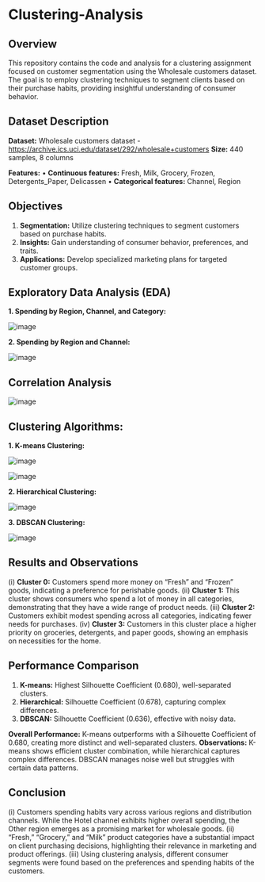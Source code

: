 # Clustering-Analysis

## Overview
This repository contains the code and analysis for a clustering assignment focused on customer segmentation using the Wholesale customers dataset. The goal is to employ clustering techniques to segment clients based on their purchase habits, providing insightful understanding of consumer behavior. 

## Dataset Description

**Dataset:** Wholesale customers dataset - https://archive.ics.uci.edu/dataset/292/wholesale+customers
**Size:** 440 samples, 8 columns

**Features:**
•	**Continuous features:** Fresh, Milk, Grocery, Frozen, Detergents_Paper, Delicassen
•	**Categorical features:** Channel, Region

## Objectives

1. **Segmentation:** Utilize clustering techniques to segment customers based on purchase habits.
2. **Insights:** Gain understanding of consumer behavior, preferences, and traits.
3. **Applications:** Develop specialized marketing plans for targeted customer groups.

## Exploratory Data Analysis (EDA)

**1. Spending by Region, Channel, and Category:**

![image](https://github.com/sunitiarora45/Clustering-Analysis/assets/131208092/208ebfcf-1128-49ed-adf4-61042176cb77)

**2. Spending by Region and Channel:**

![image](https://github.com/sunitiarora45/Clustering-Analysis/assets/131208092/44b4ad10-4d95-42ec-b319-0f36a98222a8)

## Correlation Analysis

![image](https://github.com/sunitiarora45/Clustering-Analysis/assets/131208092/42c92ce5-3ffc-43bb-ac32-632838d25a02)

## Clustering Algorithms:

**1. K-means Clustering:**

![image](https://github.com/sunitiarora45/Clustering-Analysis/assets/131208092/921c78ae-72c0-40b0-a2c6-9003435c6971)

![image](https://github.com/sunitiarora45/Clustering-Analysis/assets/131208092/14a76ac7-b5df-4670-afe8-814539fe2164)

**2. Hierarchical Clustering:**

![image](https://github.com/sunitiarora45/Clustering-Analysis/assets/131208092/fbec2b26-1d48-4563-8823-2d5410d80dc0)

**3. DBSCAN Clustering:**

![image](https://github.com/sunitiarora45/Clustering-Analysis/assets/131208092/267fae01-077d-441f-b621-44c0da97c540)

## Results and Observations

(i)   **Cluster 0:** Customers spend more money on “Fresh” and “Frozen” goods, indicating a preference for perishable goods.
(ii)  **Cluster 1:** This cluster shows consumers who spend a lot of money in all categories, demonstrating that they have a wide range of product needs.
(iii) **Cluster 2:** Customers exhibit modest spending across all categories, indicating fewer needs for purchases.
(iv)  **Cluster 3:** Customers in this cluster place a higher priority on groceries, detergents, and paper goods, showing an emphasis on necessities for the home.

## Performance Comparison

1. **K-means:** Highest Silhouette Coefficient (0.680), well-separated clusters.
2. **Hierarchical:** Silhouette Coefficient (0.678), capturing complex differences.
3. **DBSCAN:** Silhouette Coefficient (0.636), effective with noisy data.

**Overall Performance:** K-means outperforms with a Silhouette Coefficient of 0.680, creating more distinct and well-separated clusters.
**Observations:** K-means shows efficient cluster combination, while hierarchical captures complex differences. DBSCAN manages noise well but struggles with certain data patterns.

## Conclusion

(i)	Customers spending habits vary across various regions and distribution channels. While the Hotel channel exhibits higher overall spending, the Other region emerges as a promising market for wholesale goods.
(ii) “Fresh,” “Grocery,” and “Milk” product categories have a substantial impact on client purchasing decisions, highlighting their relevance in marketing and product offerings.
(iii)	Using clustering analysis, different consumer segments were found based on the preferences and spending habits of the customers.












